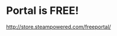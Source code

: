 <!--
id: 594513638
link: http://kevinisom.info/post/594513638/portal-is-free
slug: portal-is-free
date: Thu May 13 2010 18:02:58 GMT+1200 (NZST)
raw: {"blog_name":"kevinisom","id":594513638,"post_url":"http://kevinisom.info/post/594513638/portal-is-free","slug":"portal-is-free","type":"link","date":"2010-05-13 06:02:58 GMT","timestamp":1273730578,"state":"published","format":"html","reblog_key":"NIahfDeh","tags":[],"short_url":"http://tmblr.co/Zw68YyZRuxc","highlighted":[],"feed_item":"http://store.steampowered.com/freeportal/","from_feed_id":"650234","note_count":0,"title":"Portal is FREE!","url":"http://store.steampowered.com/freeportal/","description":""}
publish: 2010-05-013
tags: 
title: Portal is FREE!
-->


Portal is FREE!
===============

<http://store.steampowered.com/freeportal/>

